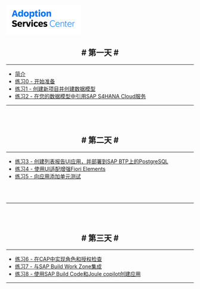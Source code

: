 <!-- docs/_sidebar.md -->

![](vx_images/288853594065488_1.png)

<h2 style="text-align: center;"># 第一天 #</h2>

---

* [简介](/)
* [练习0 - 开始准备](/Exercise%200%20-%20Getting%20Started%20-%20Preparation.md)
* [练习1 - 创建新项目并创建数据模型](Exercise%201%20-%20Create%20a%20New%20Project%20and%20Create%20a%20Data%20Model.md)
* [练习2 - 在您的数据模型中引用SAP S4HANA Cloud服务](Exercise%202%20-%20Refer%20to%20an%20SAP%20S4HANA%20Cloud%20Service%20in%20Your%20Data%20Model.md)

---
<br>
<br>

<h2 style="text-align: center;"># 第二天 #</h2>

---

* [练习3 - 创建列表报告UI应用，并部署到SAP BTP上的PostgreSQL](Exercise%203%20-%20Create%20a%20List%20Report%20UI%20Application%20and%20Deploy%20to%20PostgreSQL%20on%20SAP%20BTP,%20hyperscaler%20option.md)
* [练习4 - 使用UI适配增强Fiori Elements](Exercise%204%20-%20Enhance%20Fiori%20Elements%20with%20UI%20Adaption)
* [练习5 - 向应用添加单元测试](Exercise%205%20-%20Add%20Unit%20Test%20to%20the%20Application.md)


<br>
<br>

---

<br>
<br>

<h2 style="text-align: center;"># 第三天 #</h2>

---

* [练习6 - 在CAP中实现角色和授权检查](Exercise%206%20-%20Implement%20Roles%20and%20Authorization%20Checks%20In%20CAP.md) 
* [练习7 - 与SAP Build Work Zone集成](Exercise%207%20-%20Integrate%20with%20SAP%20Build%20Work%20Zone.md) 
* [练习8 - 使用SAP Build Code和Joule copilot创建应用](Exercise%208%20-%20Create%20App%20with%20SAP%20Build%20Code%20and%20Joule%20copilot.md) 

---